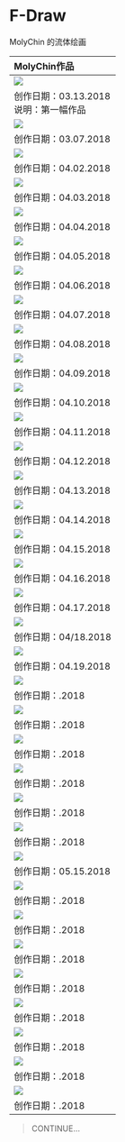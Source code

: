 # F-Draw
MolyChin 的流体绘画

|MolyChin作品|
|:---|
|![](res/2018/S-03.13.2018-P.Jpg)|
|创作日期：03.13.2018 <br> 说明：第一幅作品|
|![](res/2018/S-03-17-2018.jpg)|
|创作日期：03.07.2018|
|![](res/2018/S-IMG_20180630_160232a.jpg)|
|创作日期：04.02.2018|
|![](res/2018/S-IMG_20180630_160029a.jpg)|
|创作日期：04.03.2018|
|![](res/2018/S-IMG_20180630_155837a.jpg)|
|创作日期：04.04.2018|
|![](res/2018/S-IMG_20180630_155659a.jpg)|
|创作日期：04.05.2018|
|![](res/2018/S-IMG_20180630_155603A.jpg)|
|创作日期：04.06.2018|
|![](res/2018/S-IMG_20180630_154825A.jpg)|
|创作日期：04.07.2018|
|![](res/2018/S-04-08-2018.jpg)|
|创作日期：04.08.2018|
|![](res/2018/S-04-09-2018.jpg)|
|创作日期：04.09.2018|
|![](res/2018/S-04-10-2018.jpg)|
|创作日期：04.10.2018|
|![](res/2018/S-04-11-2018.jpg)|
|创作日期：04.11.2018|
|![](res/2018/S-04-12-2018.jpg)|
|创作日期：04.12.2018|
|![](res/2018/S-04.13.2018.jpg)|
|创作日期：04.13.2018|
|![](res/2018/S-04-14-2018.jpg)|
|创作日期：04.14.2018|
|![](res/2018/S-04-15-2018.jpg)|
|创作日期：04.15.2018|
|![](res/2018/S-04-16-2018.jpg)|
|创作日期：04.16.2018|
|![](res/2018/S-04-17-2018.jpg)|
|创作日期：04.17.2018|
|![](res/2018/S-04-18-2018.jpg)|
|创作日期：04/18.2018|
|![](res/2018/S-04-19-2018.jpg)|
|创作日期：04.19.2018|
|![](res/2018/)|
|创作日期：.2018|
|![](res/2018/)|
|创作日期：.2018|
|![](res/2018/)|
|创作日期：.2018|
|![](res/2018/)|
|创作日期：.2018|
|![](res/2018/)|
|创作日期：.2018|
|![](res/2018/)|
|创作日期：.2018|
|![](res/2018/S-05-15-2018.jpg)|
|创作日期：05.15.2018|
|![](res/2018/)|
|创作日期：.2018|
|![](res/2018/)|
|创作日期：.2018|
|![](res/2018/)|
|创作日期：.2018|
|![](res/2018/)|
|创作日期：.2018|
|![](res/2018/)|
|创作日期：.2018|
|![](res/2018/)|
|创作日期：.2018|
|![](res/2018/)|
|创作日期：.2018|
|![](res/2018/)|
|创作日期：.2018|





>CONTINUE...
